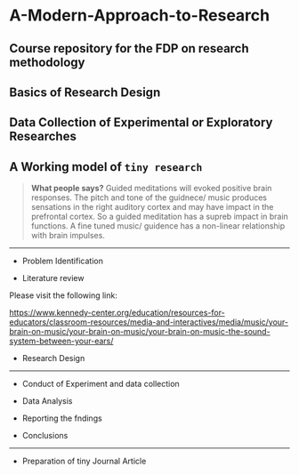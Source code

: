 # A-Modern-Approach-to-Research
Course repository for the FDP on research methodology
---
## Basics of Research Design

## Data Collection of Experimental or Exploratory Researches

## A Working model of `tiny research`

> **What people says?**  Guided meditations will evoked positive brain responses. The pitch and tone of the guidnece/ music produces sensations in the right auditory cortex and may have impact in the prefrontal cortex. So a guided meditation has a supreb impact in brain functions. A fine tuned music/ guidence has a non-linear relationship with brain impulses.
---
- Problem Identification

- Literature review

Please visit the following link:

<https://www.kennedy-center.org/education/resources-for-educators/classroom-resources/media-and-interactives/media/music/your-brain-on-music/your-brain-on-music/your-brain-on-music-the-sound-system-between-your-ears/>

- Research Design

---

- Conduct of Experiment and data collection

- Data Analysis

- Reporting the fndings

- Conclusions
---

- Preparation of tiny Journal Article

